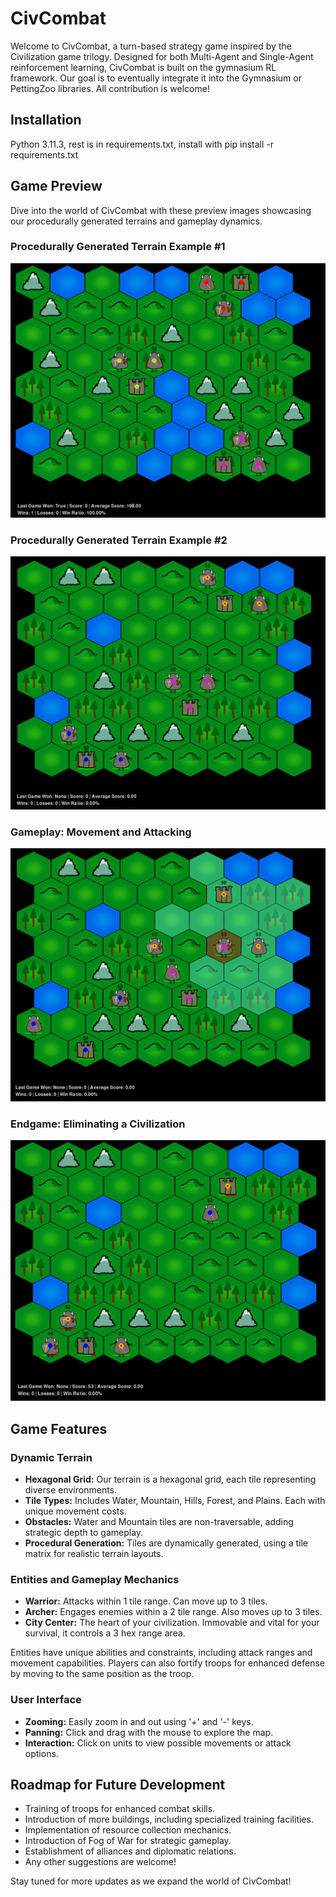 # CivCombat

Welcome to CivCombat, a turn-based strategy game inspired by the Civilization game trilogy. Designed for both Multi-Agent and Single-Agent reinforcement learning, CivCombat is built on the gymnasium RL framework. Our goal is to eventually integrate it into the Gymnasium or PettingZoo libraries. 
All contribution is welcome!

## Installation
Python 3.11.3, rest is in requirements.txt, install with pip install -r requirements.txt

## Game Preview

Dive into the world of CivCombat with these preview images showcasing our procedurally generated terrains and gameplay dynamics.

### Procedurally Generated Terrain Example #1
![Starting Position 1](./preview/starting_pos1.png)

### Procedurally Generated Terrain Example #2
![Starting Position 2](./preview/starting_pos2.png)

### Gameplay: Movement and Attacking
![Movement and Attacking](./preview/attack_moving.png)

### Endgame: Eliminating a Civilization
![Eliminated Civilization](./preview/eng_game.png)

## Game Features

### Dynamic Terrain
- **Hexagonal Grid:** Our terrain is a hexagonal grid, each tile representing diverse environments.
- **Tile Types:** Includes Water, Mountain, Hills, Forest, and Plains. Each with unique movement costs.
- **Obstacles:** Water and Mountain tiles are non-traversable, adding strategic depth to gameplay.
- **Procedural Generation:** Tiles are dynamically generated, using a tile matrix for realistic terrain layouts.

### Entities and Gameplay Mechanics

- **Warrior:** Attacks within 1 tile range. Can move up to 3 tiles.
- **Archer:** Engages enemies within a 2 tile range. Also moves up to 3 tiles.
- **City Center:** The heart of your civilization. Immovable and vital for your survival, it controls a 3 hex range area.

Entities have unique abilities and constraints, including attack ranges and movement capabilities. Players can also fortify troops for enhanced defense by moving to the same position as the troop.

### User Interface

- **Zooming:** Easily zoom in and out using '+' and '-' keys.
- **Panning:** Click and drag with the mouse to explore the map.
- **Interaction:** Click on units to view possible movements or attack options.

## Roadmap for Future Development

- Training of troops for enhanced combat skills.
- Introduction of more buildings, including specialized training facilities.
- Implementation of resource collection mechanics.
- Introduction of Fog of War for strategic gameplay.
- Establishment of alliances and diplomatic relations.
- Any other suggestions are welcome!

Stay tuned for more updates as we expand the world of CivCombat!
